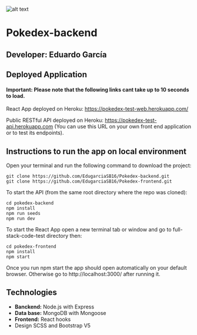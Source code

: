 ![alt text](https://cdn2.bulbagarden.net/upload/4/4b/Pok%C3%A9dex_logo.png)
# Pokedex-backend

## Developer: Eduardo García

## Deployed Application

#### Important: Please note that the following links cant take up to 10 seconds to load.
React App deployed on Heroku: https://pokedex-test-web.herokuapp.com/

Public RESTful API deployed on Heroku: https://pokedex-test-api.herokuapp.com (You can use this URL on your own front end application or to test its endpoints).

## Instructions to run the app on local environment
Open your terminal and run the following command to download the project:
  ```
  git clone https://github.com/EdugarciaSB16/Pokedex-backend.git
  git clone https://github.com/EdugarciaSB16/Pokedex-frontend.git
  ```
To start the API (from the same root directory where the repo was cloned):
  ```
  cd pokedex-backend
  npm install
  npm run seeds
  npm run dev
  ```
To start the React App open a new terminal tab or window and go to full-stack-code-test directory then:
  ```
  cd pokedex-frontend
  npm install
  npm start
  ```
Once you run npm start the app should open automatically on your default browser. Otherwise go to http://localhost:3000/ after running it.

## Technologies
- **Banckend:** Node.js with Express
- **Data base:** MongoDB with Mongoose
- **Frontend:** React hooks
- Design SCSS and Bootstrap V5
